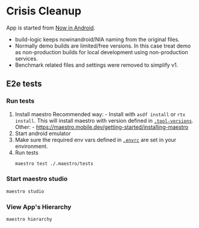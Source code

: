 # Crisis Cleanup

App is started from [Now in Android](https://github.com/android/nowinandroid).
- build-logic keeps nowinandroid/NIA naming from the original files.
- Normally demo builds are limited/free versions. In this case treat demo as non-production builds for local development using non-production services.
- Benchmark related files and settings were removed to simplify v1.

## E2e tests

### Run tests

1. Install maestro
    Recommended way: 
        - Install with `asdf install` or `rtx install`. This will install maestro with version defined in [`.tool-versions`](.tool-versions).
    Other: 
        - https://maestro.mobile.dev/getting-started/installing-maestro
2. Start android emulator
3. Make sure the required env vars defined in [`.envrc`](.envrc) are set in your environment.
4. Run tests
    ```sh
    maestro test ./.maestro/tests
    ```

### Start maestro studio

```sh
maestro studio
```

### View App's Hierarchy

```sh
maestro hierarchy
```
